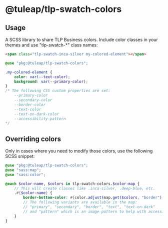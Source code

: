 # @tuleap/tlp-swatch-colors

## Usage

A SCSS library to share TLP Business colors. Include color classes in your themes and use "tlp-swatch-*" class names:

```html
<span class="tlp-swatch-inca-silver my-colored-element"></span>
```
```scss
@use "pkg:@tuleap/tlp-swatch-colors";

.my-colored-element {
    color: var(--text-color);
    background: var(--primary-color);
}
/* The following CSS custom properties are set:
    --primary-color
    --secondary-color
    --border-color
    --text-color
    --text-on-dark-color
    --accessibility-pattern
*/
```
## Overriding colors

Only in cases where you need to modify those colors, use the following SCSS snippet:

```scss
@use "pkg:@tuleap/tlp-swatch-colors";
@use "sass:map";
@use "sass:color";

@each $color-name, $colors in tlp-swatch-colors.$color-map {
    // This will create classes like .inca-silver, .deep-blue, etc.
    .#{$color-name} {
        border-bottom-color: #{color.adjust(map.get($colors, "border"), $lightness: - 20%)}
        // The following variants are available in the map:
        // "primary", "secondary", "border", "text", "text-on-dark"
        // and "pattern" which is an image pattern to help with accessibility
    }
}
```
